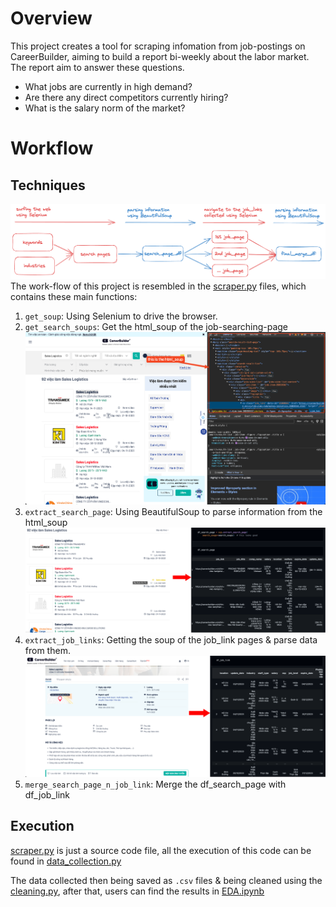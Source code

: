 # Overview

This project creates a tool for scraping infomation from job-postings on CareerBuilder, aiming to build a report bi-weekly about the labor market. The report aim to answer these questions.

- What jobs are currently in high demand?
- Are there any direct competitors currently hiring?
- What is the salary norm of the market?

# Workflow

## Techniques

![Alt text](figures/full-process.png)
The work-flow of this project is resembled in the [scraper.py](scraper.py) files, which contains these main functions:

1. `get_soup`: Using Selenium to drive the browser.
2. `get_search_soups`: Get the html_soup of the job-searching-page
    ![Alt text](figures/work-flow1.png)
3. `extract_search_page`: Using BeautifulSoup to parse information from the html_soup
    ![Alt text](figures/work-flow2.png)
4. `extract_job_links`: Getting the soup of the job_link pages & parse data from them. 
    ![Alt text](figures/work-flow3.png)
5. `merge_search_page_n_job_link`: Merge the df_search_page with df_job_link

## Execution

[scraper.py](scraper.py) is just a source code file, all the execution of this code can be found in [data_collection.py](data_collection.py)

The data collected then being saved as `.csv` files & being cleaned using the [cleaning.py](cleaning.py), after that, users can find the results in [EDA.ipynb ](EDA.ipynb )
